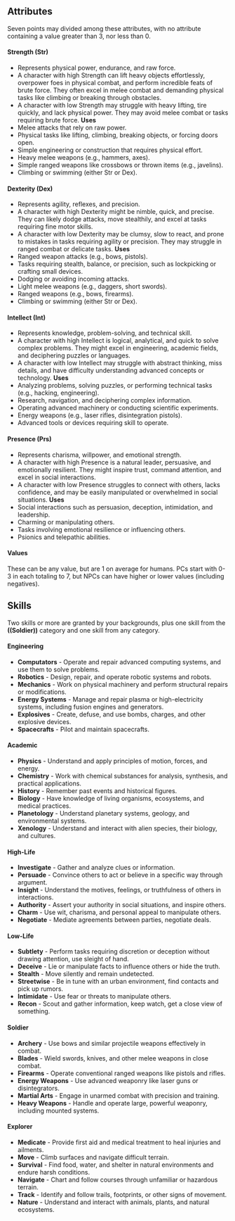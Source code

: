 ## Attributes
Seven points may divided among these attributes, with no attribute containing a value greater than 3, nor less than 0.
#### Strength (Str)
- Represents physical power, endurance, and raw force.
- A character with high Strength can lift heavy objects effortlessly, overpower foes in physical combat, and perform incredible feats of brute force. They often excel in melee combat and demanding physical tasks like climbing or breaking through obstacles.
- A character with low Strength may struggle with heavy lifting, tire quickly, and lack physical power. They may avoid melee combat or tasks requiring brute force.
**Uses**
- Melee attacks that rely on raw power.
- Physical tasks like lifting, climbing, breaking objects, or forcing doors open.
- Simple engineering or construction that requires physical effort.
- Heavy melee weapons (e.g., hammers, axes).
- Simple ranged weapons like crossbows or thrown items (e.g., javelins).
- Climbing or swimming (either Str or Dex).
#### Dexterity (Dex)
- Represents agility, reflexes, and precision.
- A character with high Dexterity might be nimble, quick, and precise. They can likely dodge attacks, move stealthily, and excel at tasks requiring fine motor skills.
- A character with low Dexterity may be clumsy, slow to react, and prone to mistakes in tasks requiring agility or precision. They may struggle in ranged combat or delicate tasks.
**Uses**
- Ranged weapon attacks (e.g., bows, pistols).
- Tasks requiring stealth, balance, or precision, such as lockpicking or crafting small devices.
- Dodging or avoiding incoming attacks.
- Light melee weapons (e.g., daggers, short swords).
- Ranged weapons (e.g., bows, firearms).
- Climbing or swimming (either Str or Dex).
#### Intellect (Int)
- Represents knowledge, problem-solving, and technical skill.
- A character with high Intellect is logical, analytical, and quick to solve complex problems. They might excel in engineering, academic fields, and deciphering puzzles or languages.
- A character with low Intellect may struggle with abstract thinking, miss details, and have difficulty understanding advanced concepts or technology.
**Uses**
- Analyzing problems, solving puzzles, or performing technical tasks (e.g., hacking, engineering).
- Research, navigation, and deciphering complex information.
- Operating advanced machinery or conducting scientific experiments.
- Energy weapons (e.g., laser rifles, disintegration pistols).
- Advanced tools or devices requiring skill to operate.
#### Presence (Prs)
- Represents charisma, willpower, and emotional strength.
- A character with high Presence is a natural leader, persuasive, and emotionally resilient. They might inspire trust, command attention, and excel in social interactions.
- A character with low Presence struggles to connect with others, lacks confidence, and may be easily manipulated or overwhelmed in social situations.
**Uses**
- Social interactions such as persuasion, deception, intimidation, and leadership.
- Charming or manipulating others.
- Tasks involving emotional resilience or influencing others.
- Psionics and telepathic abilities.
#### Values
These can be any value, but are 1 on average for humans. PCs start with 0-3 in each totaling to 7, but NPCs can have higher or lower values (including negatives).
## Skills
Two skills or more are granted by your backgrounds, plus one skill from the **((Soldier))** category and one skill from any category.
#### Engineering
- **Computators** - Operate and repair advanced computing systems, and use them to solve problems.
- **Robotics** - Design, repair, and operate robotic systems and robots.
- **Mechanics** - Work on physical machinery and perform structural repairs or modifications.
- **Energy Systems** - Manage and repair plasma or high-electricity systems, including fusion engines and generators.
- **Explosives** - Create, defuse, and use bombs, charges, and other explosive devices.
- **Spacecrafts** - Pilot and maintain spacecrafts.
#### Academic
- **Physics** - Understand and apply principles of motion, forces, and energy.
- **Chemistry** - Work with chemical substances for analysis, synthesis, and practical applications.
- **History** - Remember past events and historical figures.
- **Biology** - Have knowledge of living organisms, ecosystems, and medical practices.
- **Planetology** - Understand planetary systems, geology, and environmental systems.
- **Xenology** - Understand and interact with alien species, their biology, and cultures.
#### High-Life
- **Investigate** - Gather and analyze clues or information.
- **Persuade** - Convince others to act or believe in a specific way through argument.
- **Insight** - Understand the motives, feelings, or truthfulness of others in interactions.
- **Authority** - Assert your authority in social situations, and inspire others.
- **Charm** - Use wit, charisma, and personal appeal to manipulate others.
- **Negotiate** - Mediate agreements between parties, negotiate deals.
#### Low-Life
- **Subtlety** - Perform tasks requiring discretion or deception without drawing attention, use sleight of hand.
- **Deceive** - Lie or manipulate facts to influence others or hide the truth.
- **Stealth** - Move silently and remain undetected.
- **Streetwise** - Be in tune with an urban environment, find contacts and pick up rumors.
- **Intimidate** - Use fear or threats to manipulate others.
- **Recon** - Scout and gather information, keep watch, get a close view of something.
#### Soldier
- **Archery** - Use bows and similar projectile weapons effectively in combat.
- **Blades** - Wield swords, knives, and other melee weapons in close combat.
- **Firearms** - Operate conventional ranged weapons like pistols and rifles.
- **Energy Weapons** - Use advanced weaponry like laser guns or disintegrators.
- **Martial Arts** - Engage in unarmed combat with precision and training.
- **Heavy Weapons** - Handle and operate large, powerful weaponry, including mounted systems.
#### Explorer
- **Medicate** - Provide first aid and medical treatment to heal injuries and ailments.
- **Move** - Climb surfaces and navigate difficult terrain.
- **Survival** - Find food, water, and shelter in natural environments and endure harsh conditions.
- **Navigate** - Chart and follow courses through unfamiliar or hazardous terrain.
- **Track** - Identify and follow trails, footprints, or other signs of movement.
- **Nature** - Understand and interact with animals, plants, and natural ecosystems.